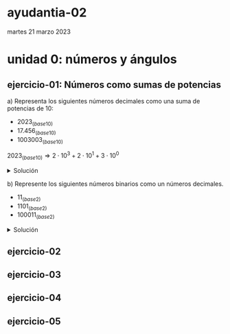 # ayudantia-02

martes 21 marzo 2023

# unidad 0: números y ángulos

<!---
## qué deben saber:

- diferencia entre números naturales y reales
- noción de infinito
- qué son los sistemas numéricos
- conversión entre sistemas numéricos distintos
    - sistema decimal
    - sistema binario
    - sistema hexadecimal
- qué es son los ángulos y como se miden
- diferencia entre grados y radianes
- conversión entre grados y radianes
- ¿qué es $\pi$?  
--->

## ejercicio-01: Números como sumas de potencias

a) Representa los siguientes números decimales como una suma de potencias de 10:

- $2023_{(base10)}$
- $17.456_{(base10)}$
- $1003003_{(base10)}$

$2023_{(base10)} \Rightarrow 2 \cdot 10^3 + 2 \cdot 10^1 + 3 \cdot 10^0$

<details>
<summary>Solución</summary>

Los números que utilizamos día a día está formado por un código de diez símbolos (del 0 al 9). A esto se le llama un código numérico de base 10.

Para realizar la suma de potencias de 10 nos debemos fijar en el orden de los números de derecha a izquierda.

$2023_{(base10)} \Rightarrow 2 \cdot 10^3 + 2 \cdot 10^1 + 3 \cdot 10^0$

$17.456_{(base10)}  \Rightarrow  1 \cdot 10^1 + 7 \cdot 10^0 + 4 \cdot 10^{-1} + 5 \cdot 10^{-2} + 6 \cdot 10^{-2}$

$1003003_{(base10)} \Rightarrow 1 \cdot 10^6 + 3 \cdot 10^3 + 3 \cdot 10^0$
        
</details>
    

b) Represente los siguientes números binarios como un números decimales.

- $11_{(base2)}$
- $1101_{(base2)}$
- $100011_{(base2)}$

<details>
    <summary>Solución</summary>

El sistema binario ocupa solo dos dígitos (el 0 y el 1).

Para convertir cualquier número binario a un número decimal, debemos representar el número como una suma de potencias de 2 y luego ejecutar la suma.

Para el caso del número binario 11, la suma de potencias de dos quedaría:

$$\begin{align*}
11_{(base2)} \Rightarrow 1 \cdot 2^1 + 1 \cdot 2^0 \\ = 2 + 1 \\ = 3_{(base10)}
\end{align*}$$

$$\therefore \ 11_{(base2)} \Rightarrow 3_{(base10)}$$

Para el caso del número binario 1101:

$$
\begin{align*}
1101_{(base2)} \Rightarrow 1 \cdot 2^3 + 1 \cdot 2^2 + 0 \cdot 2^1 + 1 \cdot 2^0 \\ = 8 + 4 + 0 + 1 \\ = 13_{(base10)}
\end{align*}
$$

$$ \therefore \ 1101_{(base2)} \Rightarrow 13_{(base10)} $$

Y para convertir el número binario 100011 a decimal:

$$
\begin{align*}
100011{(base2)} \Rightarrow 1 \cdot 2^5 + 1 \cdot 2^1 + 1 \cdot 2^0 \\ = 32 + 2 + 1 \\ = 35_{(base10)}
\end{align*}
$$

$$ \therefore \ 100011{(base2)} \Rightarrow 35_{(base10)} $$

</details>






## ejercicio-02

## ejercicio-03

## ejercicio-04

## ejercicio-05


